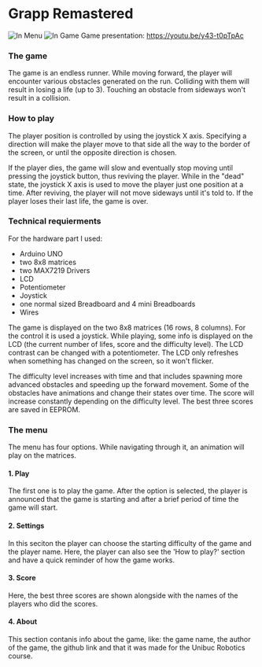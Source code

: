 # Grapp Remastered

![In Menu](https://user-images.githubusercontent.com/27884873/71325777-77e2d600-24fa-11ea-8b67-2c4e6983cca5.jpg)
![In Game](https://user-images.githubusercontent.com/27884873/71325945-c6916f80-24fc-11ea-8dec-f84f93092908.png)
Game presentation: https://youtu.be/y43-t0pTpAc

### The game
The game is an endless runner. While moving forward, the player will encounter various obstacles generated on the run.
Colliding with them will result in losing a life (up to 3). Touching an obstacle from sideways won't result in a collision.

### How to play
The player position is controlled by using the joystick X axis. Specifying a direction will make the player move to that side all the way to the border of the screen, or until the opposite direction is chosen.

If the player dies, the game will slow and eventually stop moving until pressing the joystick button, thus reviving the player.
While in the "dead" state, the joystick X axis is used to move the player just one position at a time.
After reviving, the player will not move sideways until it's told to.
If the player loses their last life, the game is over.

### Technical requierments
For the hardware part I used:
- Arduino UNO
- two 8x8 matrices
- two MAX7219 Drivers
- LCD
- Potentiometer
- Joystick
- one normal sized Breadboard and 4 mini Breadboards
- Wires

The game is displayed on the two 8x8 matrices (16 rows, 8 columns).
For the control it is used a joystick.
While playing, some info is displayed on the LCD (the current number of lifes, score and the difficulty level). The LCD contrast can be changed with a potentiometer. The LCD only refreshes when something has changed on the screen, so it won't flicker.

The difficulty level increases with time and that includes spawning more advanced obstacles and speeding up the forward movement. Some of the obstacles have animations and change their states over time. The score will increase constantly depending on the difficulty level.
The best three scores are saved in EEPROM.

### The menu
The menu has four options. While navigating through it, an animation will play on the matrices.
#### 1. Play
The first one is to play the game. After the option is selected, the player is announced that the game is starting and after a brief period of time the game will start.
#### 2. Settings
In this seciton the player can choose the starting difficulty of the game and the player name.
Here, the player can also see the 'How to play?' section and have a quick reminder of how the game works.
#### 3. Score
Here, the best three scores are shown alongside with the names of the players who did the scores.
#### 4. About
This section contanis info about the game, like: the game name, the author of the game, the github link and that it was made for the Unibuc Robotics course.
